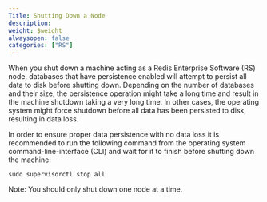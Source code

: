 ```yaml
---
Title: Shutting Down a Node
description:
weight: $weight
alwaysopen: false
categories: ["RS"]
---
```

When you shut down a machine acting as a Redis Enterprise Software (RS)
node, databases that have persistence enabled will attempt to persist
all data to disk before shutting down. Depending on the number of
databases and their size, the persistence operation might take a long
time and result in the machine shutdown taking a very long time. In
other cases, the operating system might force shutdown before all data
has been persisted to disk, resulting in data loss.

In order to ensure proper data persistence with no data loss it is
recommended to run the following command from the operating system
command-line-interface (CLI) and wait for it to finish before shutting
down the machine:

```src
sudo supervisorctl stop all
```

Note: You should only shut down one node at a time.
